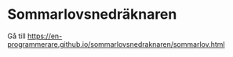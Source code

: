 # Sommarlovsnedräknaren
Gå till https://en-programmerare.github.io/sommarlovsnedraknaren/sommarlov.html
